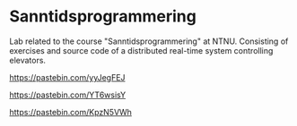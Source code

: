 # Sanntidsprogrammering
Lab related to the course "Sanntidsprogrammering" at NTNU.
Consisting of exercises and source code of a distributed real-time system controlling elevators.

https://pastebin.com/yyJegFEJ

https://pastebin.com/YT6wsisY

https://pastebin.com/KpzN5VWh
